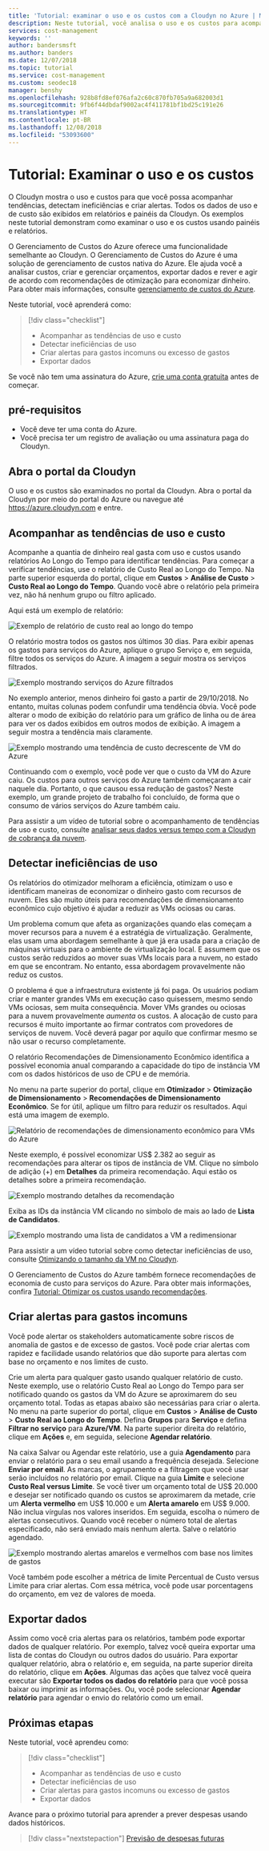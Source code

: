 ```yaml
---
title: 'Tutorial: examinar o uso e os custos com a Cloudyn no Azure | Microsoft Docs'
description: Neste tutorial, você analisa o uso e os custos para acompanhar tendências, detectar ineficiências e criar alertas.
services: cost-management
keywords: ''
author: bandersmsft
ms.author: banders
ms.date: 12/07/2018
ms.topic: tutorial
ms.service: cost-management
ms.custom: seodec18
manager: benshy
ms.openlocfilehash: 928b8fd8ef076afa2c60c870fb705a9a682003d1
ms.sourcegitcommit: 9fb6f44dbdaf9002ac4f411781bf1bd25c191e26
ms.translationtype: HT
ms.contentlocale: pt-BR
ms.lasthandoff: 12/08/2018
ms.locfileid: "53093600"
---
```

<!-- Intent: As a cloud-consuming user, I need to view usage and costs for my cloud resources and services.
-->

# <a name="tutorial-review-usage-and-costs"></a>Tutorial: Examinar o uso e os custos

O Cloudyn mostra o uso e custos para que você possa acompanhar tendências, detectam ineficiências e criar alertas. Todos os dados de uso e de custo são exibidos em relatórios e painéis da Cloudyn. Os exemplos neste tutorial demonstram como examinar o uso e os custos usando painéis e relatórios.

O Gerenciamento de Custos do Azure oferece uma funcionalidade semelhante ao Cloudyn. O Gerenciamento de Custos do Azure é uma solução de gerenciamento de custos nativa do Azure. Ele ajuda você a analisar custos, criar e gerenciar orçamentos, exportar dados e rever e agir de acordo com recomendações de otimização para economizar dinheiro. Para obter mais informações, consulte [gerenciamento de custos do Azure](overview-cost-mgt.md).

Neste tutorial, você aprenderá como:

> [!div class="checklist"]
> * Acompanhar as tendências de uso e custo
> * Detectar ineficiências de uso
> * Criar alertas para gastos incomuns ou excesso de gastos
> * Exportar dados

Se você não tem uma assinatura do Azure, [crie uma conta gratuita](https://azure.microsoft.com/free/?WT.mc_id=A261C142F) antes de começar.

## <a name="prerequisites"></a>pré-requisitos

- Você deve ter uma conta do Azure.
- Você precisa ter um registro de avaliação ou uma assinatura paga do Cloudyn.

## <a name="open-the-cloudyn-portal"></a>Abra o portal da Cloudyn

O uso e os custos são examinados no portal da Cloudyn. Abra o portal da Cloudyn por meio do portal do Azure ou navegue até https://azure.cloudyn.com e entre.

## <a name="track-usage-and-cost-trends"></a>Acompanhar as tendências de uso e custo

Acompanhe a quantia de dinheiro real gasta com uso e custos usando relatórios Ao Longo do Tempo para identificar tendências. Para começar a verificar tendências, use o relatório de Custo Real ao Longo do Tempo. Na parte superior esquerda do portal, clique em **Custos** > **Análise de Custo** > **Custo Real ao Longo do Tempo**. Quando você abre o relatório pela primeira vez, não há nenhum grupo ou filtro aplicado.

Aqui está um exemplo de relatório:

![Exemplo de relatório de custo real ao longo do tempo](./media/tutorial-review-usage/actual-cost01.png)

O relatório mostra todos os gastos nos últimos 30 dias. Para exibir apenas os gastos para serviços do Azure, aplique o grupo Serviço e, em seguida, filtre todos os serviços do Azure. A imagem a seguir mostra os serviços filtrados.

![Exemplo mostrando serviços do Azure filtrados](./media/tutorial-review-usage/actual-cost02.png)

No exemplo anterior, menos dinheiro foi gasto a partir de 29/10/2018. No entanto, muitas colunas podem confundir uma tendência óbvia. Você pode alterar o modo de exibição do relatório para um gráfico de linha ou de área para ver os dados exibidos em outros modos de exibição. A imagem a seguir mostra a tendência mais claramente.

![Exemplo mostrando uma tendência de custo decrescente de VM do Azure](./media/tutorial-review-usage/actual-cost03.png)

Continuando com o exemplo, você pode ver que o custo da VM do Azure caiu. Os custos para outros serviços do Azure também começaram a cair naquele dia. Portanto, o que causou essa redução de gastos? Neste exemplo, um grande projeto de trabalho foi concluído, de forma que o consumo de vários serviços do Azure também caiu.

Para assistir a um vídeo de tutorial sobre o acompanhamento de tendências de uso e custo, consulte [analisar seus dados versus tempo com a Cloudyn de cobrança da nuvem](https://youtu.be/7LsVPHglM0g).

## <a name="detect-usage-inefficiencies"></a>Detectar ineficiências de uso

Os relatórios do otimizador melhoram a eficiência, otimizam o uso e identificam maneiras de economizar o dinheiro gasto com recursos de nuvem. Eles são muito úteis para recomendações de dimensionamento econômico cujo objetivo é ajudar a reduzir as VMs ociosas ou caras.

Um problema comum que afeta as organizações quando elas começam a mover recursos para a nuvem é a estratégia de virtualização. Geralmente, elas usam uma abordagem semelhante à que já era usada para a criação de máquinas virtuais para o ambiente de virtualização local. E assumem que os custos serão reduzidos ao mover suas VMs locais para a nuvem, no estado em que se encontram. No entanto, essa abordagem provavelmente não reduz os custos.

O problema é que a infraestrutura existente já foi paga. Os usuários podiam criar e manter grandes VMs em execução caso quisessem, mesmo sendo VMs ociosas, sem muita consequência. Mover VMs grandes ou ociosas para a nuvem provavelmente *aumenta* os custos. A alocação de custo para recursos é muito importante ao firmar contratos com provedores de serviços de nuvem. Você deverá pagar por aquilo que confirmar mesmo se não usar o recurso completamente.

O relatório Recomendações de Dimensionamento Econômico identifica a possível economia anual comparando a capacidade do tipo de instância VM com os dados históricos de uso de CPU e de memória.  

No menu na parte superior do portal, clique em **Otimizador** > **Otimização de Dimensionamento** > **Recomendações de Dimensionamento Econômico**. Se for útil, aplique um filtro para reduzir os resultados. Aqui está uma imagem de exemplo.

![Relatório de recomendações de dimensionamento econômico para VMs do Azure](./media/tutorial-review-usage/sizing01.png)

Neste exemplo, é possível economizar US$ 2.382 ao seguir as recomendações para alterar os tipos de instância de VM. Clique no símbolo de adição (+) em **Detalhes** da primeira recomendação. Aqui estão os detalhes sobre a primeira recomendação.

![Exemplo mostrando detalhes da recomendação](./media/tutorial-review-usage/sizing02.png)

Exiba as IDs da instância VM clicando no símbolo de mais ao lado de **Lista de Candidatos**.

![Exemplo mostrando uma lista de candidatos a VM a redimensionar](./media/tutorial-review-usage/sizing03.png)

Para assistir a um vídeo tutorial sobre como detectar ineficiências de uso, consulte [Otimizando o tamanho da VM no Cloudyn](https://youtu.be/1xaZBNmV704).

O Gerenciamento de Custos do Azure também fornece recomendações de economia de custo para serviços do Azure. Para obter mais informações, confira [Tutorial: Otimizar os custos usando recomendações](tutorial-acm-opt-recommendations.md).

## <a name="create-alerts-for-unusual-spending"></a>Criar alertas para gastos incomuns

Você pode alertar os stakeholders automaticamente sobre riscos de anomalia de gastos e de excesso de gastos. Você pode criar alertas com rapidez e facilidade usando relatórios que dão suporte para alertas com base no orçamento e nos limites de custo.

Crie um alerta para qualquer gasto usando qualquer relatório de custo. Neste exemplo, use o relatório Custo Real ao Longo do Tempo para ser notificado quando os gastos da VM do Azure se aproximarem do seu orçamento total. Todas as etapas abaixo são necessárias para criar o alerta. No menu na parte superior do portal, clique em **Custos** > **Análise de Custo** > **Custo Real ao Longo do Tempo**. Defina **Grupos** para **Serviço** e defina **Filtrar no serviço** para **Azure/VM**. Na parte superior direita do relatório, clique em **Ações** e, em seguida, selecione **Agendar relatório**.

Na caixa Salvar ou Agendar este relatório, use a guia **Agendamento** para enviar o relatório para o seu email usando a frequência desejada. Selecione **Enviar por email**. As marcas, o agrupamento e a filtragem que você usar serão incluídos no relatório por email. Clique na guia **Limite** e selecione **Custo Real versus Limite**. Se você tiver um orçamento total de US$ 20.000 e desejar ser notificado quando os custos se aproximarem da metade, crie um **Alerta vermelho** em US$ 10.000 e um **Alerta amarelo** em US$ 9.000. Não inclua vírgulas nos valores inseridos. Em seguida, escolha o número de alertas consecutivos. Quando você receber o número total de alertas especificado, não será enviado mais nenhum alerta. Salve o relatório agendado.

![Exemplo mostrando alertas amarelos e vermelhos com base nos limites de gastos](./media/tutorial-review-usage/schedule-alert01.png)

Você também pode escolher a métrica de limite Percentual de Custo versus Limite para criar alertas. Com essa métrica, você pode usar porcentagens do orçamento, em vez de valores de moeda.

## <a name="export-data"></a>Exportar dados

Assim como você cria alertas para os relatórios, também pode exportar dados de qualquer relatório. Por exemplo, talvez você queira exportar uma lista de contas do Cloudyn ou outros dados do usuário. Para exportar qualquer relatório, abra o relatório e, em seguida, na parte superior direita do relatório, clique em **Ações**. Algumas das ações que talvez você queira executar são **Exportar todos os dados do relatório** para que você possa baixar ou imprimir as informações. Ou, você pode selecionar **Agendar relatório** para agendar o envio do relatório como um email.

## <a name="next-steps"></a>Próximas etapas

Neste tutorial, você aprendeu como:

> [!div class="checklist"]
> * Acompanhar as tendências de uso e custo
> * Detectar ineficiências de uso
> * Criar alertas para gastos incomuns ou excesso de gastos
> * Exportar dados


Avance para o próximo tutorial para aprender a prever despesas usando dados históricos.

> [!div class="nextstepaction"]
> [Previsão de despesas futuras](tutorial-forecast-spending.md)
